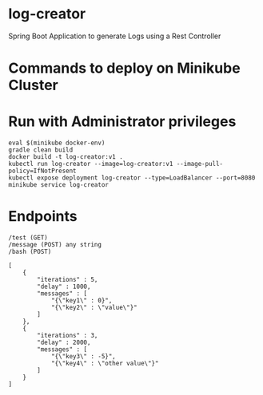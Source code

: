 # log-creator
Spring Boot Application to generate Logs using a Rest Controller

# Commands to deploy on Minikube Cluster
# Run with Administrator privileges

    eval $(minikube docker-env)
    gradle clean build
    docker build -t log-creator:v1 .
    kubectl run log-creator --image=log-creator:v1 --image-pull-policy=IfNotPresent
    kubectl expose deployment log-creator --type=LoadBalancer --port=8080
    minikube service log-creator

# Endpoints
    /test (GET)
    /message (POST) any string
    /bash (POST)
     
    [
        {
            "iterations" : 5,
            "delay" : 1000,
            "messages" : [
                "{\"key1\" : 0}",
                "{\"key2\" : \"value\"}"
            ]
        },
        {
            "iterations" : 3,
            "delay" : 2000,
            "messages" : [
                "{\"key3\" : -5}",
                "{\"key4\" : \"other value\"}"
            ]
        }
    ]
    
        
